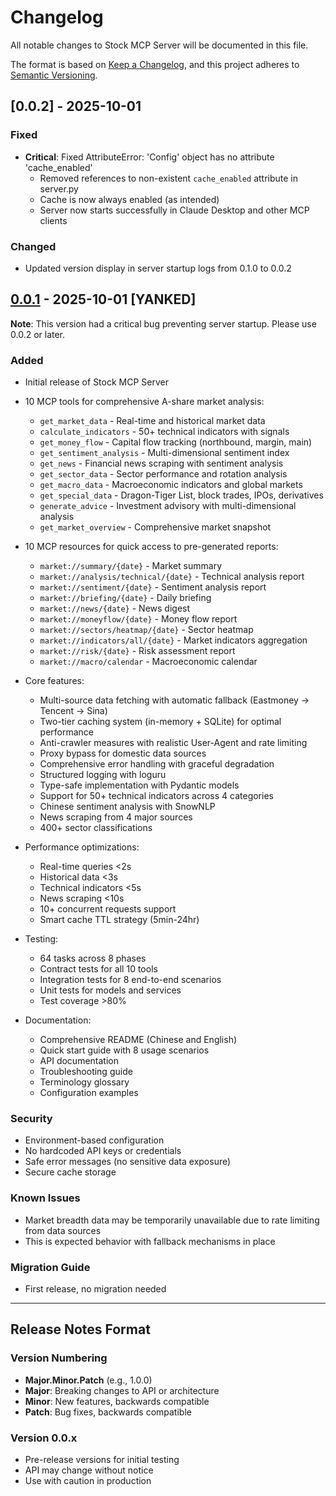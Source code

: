 # Changelog

All notable changes to Stock MCP Server will be documented in this file.

The format is based on [Keep a Changelog](https://keepachangelog.com/en/1.0.0/),
and this project adheres to [Semantic Versioning](https://semver.org/spec/v2.0.0.html).

## [0.0.2] - 2025-10-01

### Fixed
- **Critical**: Fixed AttributeError: 'Config' object has no attribute 'cache_enabled'
  - Removed references to non-existent `cache_enabled` attribute in server.py
  - Cache is now always enabled (as intended)
  - Server now starts successfully in Claude Desktop and other MCP clients

### Changed
- Updated version display in server startup logs from 0.1.0 to 0.0.2

## [0.0.1] - 2025-10-01 [YANKED]

**Note**: This version had a critical bug preventing server startup. Please use 0.0.2 or later.

### Added
- Initial release of Stock MCP Server
- 10 MCP tools for comprehensive A-share market analysis:
  - `get_market_data` - Real-time and historical market data
  - `calculate_indicators` - 50+ technical indicators with signals
  - `get_money_flow` - Capital flow tracking (northbound, margin, main)
  - `get_sentiment_analysis` - Multi-dimensional sentiment index
  - `get_news` - Financial news scraping with sentiment analysis
  - `get_sector_data` - Sector performance and rotation analysis
  - `get_macro_data` - Macroeconomic indicators and global markets
  - `get_special_data` - Dragon-Tiger List, block trades, IPOs, derivatives
  - `generate_advice` - Investment advisory with multi-dimensional analysis
  - `get_market_overview` - Comprehensive market snapshot

- 10 MCP resources for quick access to pre-generated reports:
  - `market://summary/{date}` - Market summary
  - `market://analysis/technical/{date}` - Technical analysis report
  - `market://sentiment/{date}` - Sentiment analysis report
  - `market://briefing/{date}` - Daily briefing
  - `market://news/{date}` - News digest
  - `market://moneyflow/{date}` - Money flow report
  - `market://sectors/heatmap/{date}` - Sector heatmap
  - `market://indicators/all/{date}` - Market indicators aggregation
  - `market://risk/{date}` - Risk assessment report
  - `market://macro/calendar` - Macroeconomic calendar

- Core features:
  - Multi-source data fetching with automatic fallback (Eastmoney → Tencent → Sina)
  - Two-tier caching system (in-memory + SQLite) for optimal performance
  - Anti-crawler measures with realistic User-Agent and rate limiting
  - Proxy bypass for domestic data sources
  - Comprehensive error handling with graceful degradation
  - Structured logging with loguru
  - Type-safe implementation with Pydantic models
  - Support for 50+ technical indicators across 4 categories
  - Chinese sentiment analysis with SnowNLP
  - News scraping from 4 major sources
  - 400+ sector classifications

- Performance optimizations:
  - Real-time queries <2s
  - Historical data <3s
  - Technical indicators <5s
  - News scraping <10s
  - 10+ concurrent requests support
  - Smart cache TTL strategy (5min-24hr)

- Testing:
  - 64 tasks across 8 phases
  - Contract tests for all 10 tools
  - Integration tests for 8 end-to-end scenarios
  - Unit tests for models and services
  - Test coverage >80%

- Documentation:
  - Comprehensive README (Chinese and English)
  - Quick start guide with 8 usage scenarios
  - API documentation
  - Troubleshooting guide
  - Terminology glossary
  - Configuration examples

### Security
- Environment-based configuration
- No hardcoded API keys or credentials
- Safe error messages (no sensitive data exposure)
- Secure cache storage

### Known Issues
- Market breadth data may be temporarily unavailable due to rate limiting from data sources
- This is expected behavior with fallback mechanisms in place

### Migration Guide
- First release, no migration needed

---

## Release Notes Format

### Version Numbering
- **Major.Minor.Patch** (e.g., 1.0.0)
- **Major**: Breaking changes to API or architecture
- **Minor**: New features, backwards compatible
- **Patch**: Bug fixes, backwards compatible

### Version 0.0.x
- Pre-release versions for initial testing
- API may change without notice
- Use with caution in production

[0.0.1]: https://github.com/yourusername/stock-mcp-server/releases/tag/v0.0.1

